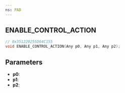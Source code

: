 ```yaml
---
ns: PAD
---
```

## ENABLE_CONTROL_ACTION

```c
// 0x351220255D64C155
void ENABLE_CONTROL_ACTION(Any p0, Any p1, Any p2);
```

## Parameters
* **p0**:
* **p1**:
* **p2**:
